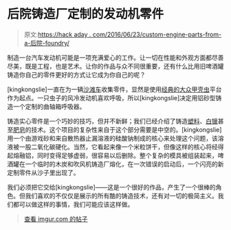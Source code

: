 # 后院铸造厂定制的发动机零件

> 原文:[https://hack aday . com/2016/06/23/custom-engine-parts-from-a-后院-foundry/](https://hackaday.com/2016/06/23/custom-engine-parts-from-a-backyard-foundry/)

制造一台汽车发动机可能是一项充满爱心的工作。让一切在性能和外观方面都尽善尽美，既是工程，也是艺术。让你的作品与众不同很重要，还有什么比用旧啤酒罐铸造你自己的零件更好的方式让它成为你自己的呢？

[kingkongslie]一直在为一辆[沙滩车](https://en.wikipedia.org/wiki/Dune_buggy)收集零件，显然是使用[经典的大众甲壳虫](http://hackaday.com/2016/05/03/volkswagen-beetle-the-most-hackable-car/)平台作为起点。一只虫子的风冷发动机喜欢呼吸，所以[kingkongslie]决定用铝砂型铸造一个定制的曲轴箱呼吸器。

铸造实心零件是一个巧妙的技巧，但并不新鲜；我们已经介绍了铸造[塑料](http://hackaday.com/2016/02/09/learn-resin-casting-techniques-duplicating-plastic-parts/)、[白镴](http://hackaday.com/2015/12/27/pewter-casting-with-pla/)甚至[肥皂](http://hackaday.com/2016/03/13/machine-shop-soaps-are-good-clean-learning-fun/)的技术。这个项目的复杂性来自于这个部分需要是中空的。[kingkongslie]用一个由游戏砂和来自散热器止漏溶液的硅酸钠制成的核心来处理这个问题，该溶液被一股二氧化碳硬化。当然，它看起来像一个米粒饼干，但像这样的核心将经得起熔融铝，同时变得足够虚弱，很容易以后删除。整个复杂的模具被组装起来，啤酒罐在一个临时的木炭和吹风机铸造厂熔化，在一次错误的启动后，一个闪亮的新定制零件从沙子里出现了。

我们必须把它交给[kingkongslie]——这是一个很好的作品，产生了一个很棒的角色。但我们喜欢的不仅仅是展示的所有酷的铸造技术，还有对一切的极简主义。我们都可以做这样的事情，我们可能应该这样做。

> [查看 imgur.com 的帖子](http://imgur.com/a/nPZXE)